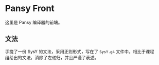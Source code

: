 # Pansy Front

这里是 Pansy 编译器的前端。

## 文法
手搓了一份 SysY 的文法，采用正则形式，写在了 `SysY.g4` 文件中。相比于课程组给出的文法，消除了左递归，并且严谨了表述。